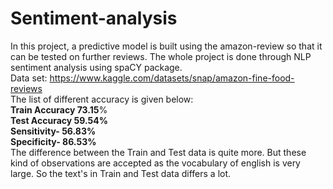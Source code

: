 # Sentiment-analysis
In this project, a predictive model is built using the amazon-review so that it can be tested on further reviews. The whole project is done through NLP sentiment analysis using spaCY package.<br>
Data set: https://www.kaggle.com/datasets/snap/amazon-fine-food-reviews <br>
The list of different accuracy is given below:<br>
**Train Accuracy 73.15**%<br>
**Test Accuracy 59.54%**<br>
**Sensitivity- 56.83%**<br>
**Specificity- 86.53%**<br>
The difference between the Train and Test data is quite more. But these kind of observations are accepted as the vocabulary of english is very large. So the text's in Train and Test data differs a lot.
